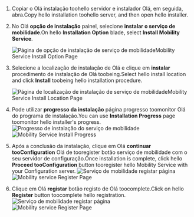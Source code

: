 1. <span data-ttu-id="8b4b7-101">Copiar o Olá instalação toohello servidor e instalador Olá, em seguida, abra.</span><span class="sxs-lookup"><span data-stu-id="8b4b7-101">Copy hello installation toohello server, and then open hello installer.</span></span>
2. <span data-ttu-id="8b4b7-102">No Olá **opção de instalação** painel, selecione **instalar o serviço de mobilidade**.</span><span class="sxs-lookup"><span data-stu-id="8b4b7-102">On hello **Installation Option** blade, select **Install Mobility Service**.</span></span>

    ![<span data-ttu-id="8b4b7-103">Página de opção de instalação de serviço de mobilidade</span><span class="sxs-lookup"><span data-stu-id="8b4b7-103">Mobility Service Install Option Page</span></span> ](./media/site-recovery-install-mob-svc-gui/mobility1.png)
3. <span data-ttu-id="8b4b7-104">Selecione a localização de instalação de Olá e clique em **instalar** procedimento de instalação de Olá toobeing.</span><span class="sxs-lookup"><span data-stu-id="8b4b7-104">Select hello install location  and click **Install** toobeing hello installation procedure.</span></span>

    ![<span data-ttu-id="8b4b7-105">Página de localização de instalação de serviço de mobilidade</span><span class="sxs-lookup"><span data-stu-id="8b4b7-105">Mobility Service Install Location Page</span></span> ](./media/site-recovery-install-mob-svc-gui/mobility2.png)
4. <span data-ttu-id="8b4b7-106">Pode utilizar **progresso da instalação** página progresso toomonitor Olá do programa de instalação.</span><span class="sxs-lookup"><span data-stu-id="8b4b7-106">You can use **Installation Progress** page toomonitor hello installer's progress.</span></span>
    <span data-ttu-id="8b4b7-107">![Progresso de instalação do serviço de mobilidade](./media/site-recovery-install-mob-svc-gui/mobility3.png)</span><span class="sxs-lookup"><span data-stu-id="8b4b7-107">![Mobility Service Install Progress ](./media/site-recovery-install-mob-svc-gui/mobility3.png)</span></span>

5. <span data-ttu-id="8b4b7-108">Após a conclusão da instalação, clique em Olá **continuar tooConfiguration** Olá de tooregister botão serviço de mobilidade com o seu servidor de configuração.</span><span class="sxs-lookup"><span data-stu-id="8b4b7-108">Once installation is complete, click hello **Proceed tooConfiguration** button tooregister hello Mobility Service with your Configuration server.</span></span>
    <span data-ttu-id="8b4b7-109">![Serviço de mobilidade registar página](./media/site-recovery-install-mob-svc-gui/mobility4.png)</span><span class="sxs-lookup"><span data-stu-id="8b4b7-109">![Mobility service Register Page ](./media/site-recovery-install-mob-svc-gui/mobility4.png)</span></span>

6. <span data-ttu-id="8b4b7-110">Clique em Olá **registar** botão registo de Olá toocomplete.</span><span class="sxs-lookup"><span data-stu-id="8b4b7-110">Click on hello **Register** button toocomplete hello registration.</span></span>
    <span data-ttu-id="8b4b7-111">![Serviço de mobilidade registar página](./media/site-recovery-install-mob-svc-gui/mobility5.png)</span><span class="sxs-lookup"><span data-stu-id="8b4b7-111">![Mobility service Register Page ](./media/site-recovery-install-mob-svc-gui/mobility5.png)</span></span>

